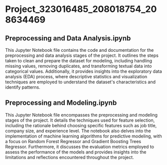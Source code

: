 # Project_323016485_208018754_208634469
## Preprocessing and Data Analysis.ipynb

This Jupyter Notebook file contains the code and documentation for the preprocessing and data analysis stages of the project. It outlines the steps taken to clean and prepare the dataset for modeling, including handling missing values, removing duplicates, and transforming textual data into categorical values. Additionally, it provides insights into the exploratory data analysis (EDA) process, where descriptive statistics and visualization techniques are employed to understand the dataset's characteristics and identify patterns.

## Preprocessing and Modeling.ipynb

This Jupyter Notebook file encompasses the preprocessing and modeling stages of the project. It details the techniques used for feature selection, including the rationale behind choosing specific features such as job title, company size, and experience level. The notebook also delves into the implementation of machine learning algorithms for predictive modeling, with a focus on Random Forest Regressor and Gradient Boosting Trees Regressor. Furthermore, it discusses the evaluation metrics employed to assess the performance of the models and provides insights into the limitations and reflections encountered throughout the project.
